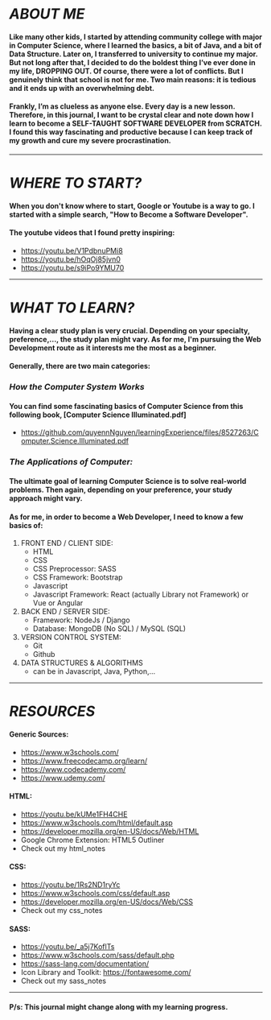 # *ABOUT ME*

#### Like many other kids, I started by attending community college with major in Computer Science, where I learned the basics, a bit of Java, and a bit of Data Structure. Later on, I transferred to university to continue my major. But not long after that, I decided to do the boldest thing I’ve ever done in my life, DROPPING OUT. Of course, there were a lot of conflicts. But I genuinely think that school is not for me. Two main reasons: it is tedious and it ends up with an overwhelming debt.
#### Frankly, I’m as clueless as anyone else. Every day is a new lesson. Therefore, in this journal, I want to be crystal clear and note down how I learn to become a SELF-TAUGHT SOFTWARE DEVELOPER from SCRATCH. I found this way fascinating and productive because I can keep track of my growth and cure my severe procrastination.

***

# *WHERE TO START?*

#### When you don't know where to start, Google or Youtube is a way to go. I started with a simple search, "How to Become a Software Developer".
#### The youtube videos that I found pretty inspiring:
* https://youtu.be/V1PdbnuPMi8
* https://youtu.be/hOqOj85jvn0
* https://youtu.be/s9iPo9YMU70

***

# *WHAT TO LEARN?*

#### Having a clear study plan is very crucial. Depending on your specialty, preference,..., the study plan might vary. As for me, I'm pursuing the Web Development route as it interests me the most as a beginner.
#### Generally, there are two main categories:

### _How the Computer System Works_
#### You can find some fascinating basics of Computer Science from this following book, [Computer Science Illuminated.pdf]
* https://github.com/quyennNguyen/learningExperience/files/8527263/Computer.Science.Illuminated.pdf

### _The Applications of Computer:_
#### The ultimate goal of learning Computer Science is to solve real-world problems. Then again, depending on your preference, your study approach might vary.
#### As for me, in order to become a Web Developer, I need to know a few basics of:
1. FRONT END / CLIENT SIDE:
   * HTML
   * CSS
   * CSS Preprocessor: SASS
   * CSS Framework: Bootstrap
   * Javascript
   * Javascript Framework: React (actually Library not Framework) or Vue or Angular
2. BACK END / SERVER SIDE:
   * Framework: NodeJs / Django
   * Database: MongoDB (No SQL) / MySQL (SQL)
3. VERSION CONTROL SYSTEM:
   * Git
   * Github
5. DATA STRUCTURES & ALGORITHMS
   * can be in Javascript, Java, Python,...

***

# *RESOURCES*

#### Generic Sources:
* https://www.w3schools.com/
* https://www.freecodecamp.org/learn/
* https://www.codecademy.com/
* https://www.udemy.com/
#### HTML:
* https://youtu.be/kUMe1FH4CHE
* https://www.w3schools.com/html/default.asp
* https://developer.mozilla.org/en-US/docs/Web/HTML
* Google Chrome Extension: HTML5 Outliner
* Check out my html_notes
#### CSS:
* https://youtu.be/1Rs2ND1ryYc
* https://www.w3schools.com/css/default.asp
* https://developer.mozilla.org/en-US/docs/Web/CSS
* Check out my css_notes
#### SASS:
* https://youtu.be/_a5j7KoflTs
* https://www.w3schools.com/sass/default.php
* https://sass-lang.com/documentation/
* Icon Library and Toolkit: https://fontawesome.com/
* Check out my sass_notes

***

#### P/s: This journal might change along with my learning progress.
